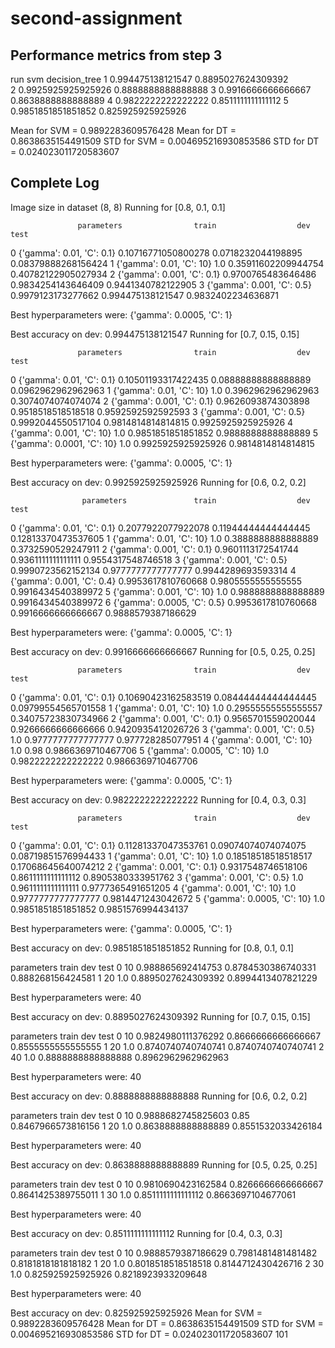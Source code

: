 # second-assignment

## Performance metrics from step 3
run       svm                   decision_tree
1   0.994475138121547           0.8895027624309392    
2   0.9925925925925926          0.8888888888888888
3   0.9916666666666667          0.8638888888888889
4   0.9822222222222222          0.8511111111111112
5   0.9851851851851852          0.825925925925926
 
Mean for SVM = 0.9892283609576428
Mean for DT = 0.8638635154491509
STD for SVM = 0.004695216930853586
STD for DT = 0.024023011720583607

## Complete Log
Image size in dataset (8, 8)
Running for [0.8, 0.1, 0.1]

                   parameters                train                  dev                 test
0   {'gamma': 0.01, 'C': 0.1}  0.10716771050800278   0.0718232044198895  0.08379888268156424
1    {'gamma': 0.01, 'C': 10}                  1.0  0.35911602209944754  0.40782122905027934
2  {'gamma': 0.001, 'C': 0.1}   0.9700765483646486   0.9834254143646409   0.9441340782122905
3  {'gamma': 0.001, 'C': 0.5}   0.9979123173277662    0.994475138121547   0.9832402234636871


Best hyperparameters were: 
{'gamma': 0.0005, 'C': 1}


Best accuracy on dev: 
0.994475138121547
Running for [0.7, 0.15, 0.15]

                   parameters                train                  dev                test
0   {'gamma': 0.01, 'C': 0.1}  0.10501193317422435  0.08888888888888889  0.0962962962962963
1    {'gamma': 0.01, 'C': 10}                  1.0   0.3962962962962963  0.3074074074074074
2  {'gamma': 0.001, 'C': 0.1}   0.9626093874303898   0.9518518518518518  0.9592592592592593
3  {'gamma': 0.001, 'C': 0.5}   0.9992044550517104   0.9814814814814815  0.9925925925925926
4   {'gamma': 0.001, 'C': 10}                  1.0   0.9851851851851852  0.9888888888888889
5  {'gamma': 0.0001, 'C': 10}                  1.0   0.9925925925925926  0.9814814814814815


Best hyperparameters were: 
{'gamma': 0.0005, 'C': 1}


Best accuracy on dev: 
0.9925925925925926
Running for [0.6, 0.2, 0.2]

                    parameters               train                  dev                 test
0    {'gamma': 0.01, 'C': 0.1}  0.2077922077922078  0.11944444444444445  0.12813370473537605
1     {'gamma': 0.01, 'C': 10}                 1.0   0.3888888888888889   0.3732590529247911
2   {'gamma': 0.001, 'C': 0.1}  0.9601113172541744   0.9361111111111111   0.9554317548746518
3   {'gamma': 0.001, 'C': 0.5}  0.9990723562152134   0.9777777777777777   0.9944289693593314
4   {'gamma': 0.001, 'C': 0.4}  0.9953617810760668   0.9805555555555555   0.9916434540389972
5    {'gamma': 0.001, 'C': 10}                 1.0   0.9888888888888889   0.9916434540389972
6  {'gamma': 0.0005, 'C': 0.5}  0.9953617810760668   0.9916666666666667   0.9888579387186629


Best hyperparameters were: 
{'gamma': 0.0005, 'C': 1}


Best accuracy on dev: 
0.9916666666666667
Running for [0.5, 0.25, 0.25]

                   parameters                train                  dev                 test
0   {'gamma': 0.01, 'C': 0.1}  0.10690423162583519  0.08444444444444445  0.09799554565701558
1    {'gamma': 0.01, 'C': 10}                  1.0  0.29555555555555557  0.34075723830734966
2  {'gamma': 0.001, 'C': 0.1}   0.9565701559020044   0.9266666666666666   0.9420935412026726
3  {'gamma': 0.001, 'C': 0.5}                  1.0   0.9777777777777777    0.977728285077951
4   {'gamma': 0.001, 'C': 10}                  1.0                 0.98   0.9866369710467706
5  {'gamma': 0.0005, 'C': 10}                  1.0   0.9822222222222222   0.9866369710467706


Best hyperparameters were: 
{'gamma': 0.0005, 'C': 1}


Best accuracy on dev: 
0.9822222222222222
Running for [0.4, 0.3, 0.3]

                   parameters                train                  dev                 test
0   {'gamma': 0.01, 'C': 0.1}  0.11281337047353761  0.09074074074074075  0.08719851576994433
1    {'gamma': 0.01, 'C': 10}                  1.0  0.18518518518518517  0.17068645640074212
2  {'gamma': 0.001, 'C': 0.1}   0.9317548746518106   0.8611111111111112   0.8905380333951762
3  {'gamma': 0.001, 'C': 0.5}                  1.0   0.9611111111111111   0.9777365491651205
4   {'gamma': 0.001, 'C': 10}                  1.0   0.9777777777777777   0.9814471243042672
5  {'gamma': 0.0005, 'C': 10}                  1.0   0.9851851851851852   0.9851576994434137


Best hyperparameters were: 
{'gamma': 0.0005, 'C': 1}


Best accuracy on dev: 
0.9851851851851852
Running for [0.8, 0.1, 0.1]

  parameters              train                 dev                test
0         10  0.988865692414753  0.8784530386740331   0.888268156424581
1         20                1.0  0.8895027624309392  0.8994413407821229


Best hyperparameters were: 
40


Best accuracy on dev: 
0.8895027624309392
Running for [0.7, 0.15, 0.15]

  parameters               train                 dev                test
0         10  0.9824980111376292  0.8666666666666667  0.8555555555555555
1         20                 1.0  0.8740740740740741  0.8740740740740741
2         40                 1.0  0.8888888888888888  0.8962962962962963


Best hyperparameters were: 
40


Best accuracy on dev: 
0.8888888888888888
Running for [0.6, 0.2, 0.2]

  parameters               train                 dev                test
0         10  0.9888682745825603                0.85  0.8467966573816156
1         20                 1.0  0.8638888888888889  0.8551532033426184


Best hyperparameters were: 
40


Best accuracy on dev: 
0.8638888888888889
Running for [0.5, 0.25, 0.25]

  parameters               train                 dev                test
0         10  0.9810690423162584  0.8266666666666667  0.8641425389755011
1         30                 1.0  0.8511111111111112  0.8663697104677061


Best hyperparameters were: 
40


Best accuracy on dev: 
0.8511111111111112
Running for [0.4, 0.3, 0.3]

  parameters               train                 dev                test
0         10  0.9888579387186629  0.7981481481481482  0.8181818181818182
1         20                 1.0  0.8018518518518518  0.8144712430426716
2         30                 1.0   0.825925925925926  0.8218923933209648


Best hyperparameters were: 
40


Best accuracy on dev: 
0.825925925925926
Mean for SVM = 0.9892283609576428
Mean for DT = 0.8638635154491509
STD for SVM = 0.004695216930853586
STD for DT = 0.024023011720583607
101
